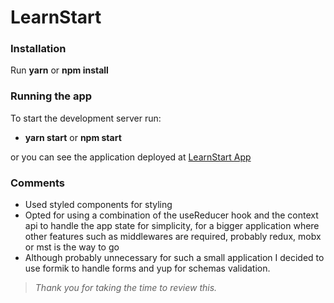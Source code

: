 # LearnStart

### Installation
Run **yarn** or **npm install**

### Running the app
To start the development server run:
 - **yarn start** or **npm start**

or you can see the application deployed at [LearnStart App](http://danier-gantri.s3-website-us-east-1.amazonaws.com)

### Comments
  - Used styled components for styling
  - Opted for using a combination of the useReducer hook and the context api to handle the app state for simplicity, for a bigger application where other features such as middlewares are required, probably redux, mobx or mst is the way to go
  - Although probably unnecessary for such a small application I decided to use formik to handle forms and yup for schemas validation.
  
> *Thank you for taking the time to review this.*
